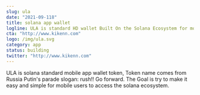 ```yaml
---
slug: ula
date: "2021-09-118"
title: solana app wallet
logline: ULA is standard HD wallet Built On the Solana Ecosystem for mobile users ☀️.
cta: "http://www.kikenn.com"
logo: /img/ula.svg
category: app
status: building
twitter: "http://www.kikenn.com"
---
```


ULA  is  solana standard  mobile  app wallet token, Token name comes from Russia Putin's parade slogan: rush!! Go forward. The Goal is try to make it easy and simple  for mobile users to access the solana ecosystem.
